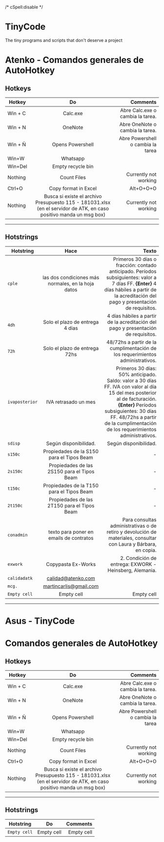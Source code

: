 /* cSpell:disable */
# TinyCode
The tiny programs and scripts that don't deserve a project

# Atenko - Comandos generales de AutoHotkey


## Hotkeys

| Hotkey            | Do            | Comments  |
| ----------------- |:-------------:| ---------:|
| Win + C           | Calc.exe      |   Abre Calc.exe o cambia la tarea. |
| Win + N           | OneNote       |   Abre OneNote o cambia la tarea.  |
| Win + Ñ           | Opens Powershell     |  Abre Powershell o cambia la tarea |
| Win+W             | Whatsapp      |           |
| Win+Del           | Empty recycle bin      |     |
| Nothing           | Count Files      | Currently not working |
| Ctrl+O            | Copy format in Excel      |   Alt+O+O+O |
| Nothing           | Busca si existe el archivo Presupuesto 115 - 181031.xlsx (en el servidor de ATK, en caso positivo manda un msg box)    | Currently not working   |

---
## Hotstrings

| Hotstring               | Hace                           | Texto              |
| ----------------------  |:------------------------------:| ---------------------:|
| `cple`                  |  las dos condiciones más normales, en la hoja datos     |  Primeros 30 días o fracción: contado anticipado. Períodos subsiguientes: valor a 7 días FF. **{Enter}** 4 días hábiles a partir de la acreditación del pago y presentación de requisitos.   |
| `4dh`                   | Solo el plazo de entrega 4 dias|  4 días hábiles a partir de la acreditación del pago y presentación de requisitos. |
| `72h`                   | Solo el plazo de entrega 72hs  |  48/72hs a partir de la cumplimentación de los requerimientos administrativos.		 |
| `ivaposterior`          | IVA retrasado un mes | Primeros 30 días: 50% anticipado. Saldo: valor a 30 días FF. IVA con valor al día 15 del mes posterior al de facturación. **{Enter}** Períodos subsiguientes: 30 días FF. 48/72hs a partir de la cumplimentación de los requerimientos administrativos.		 |
| `sdisp`                 | Según disponibilidad.          |    Según disponibilidad. |
| `s150c`            | Propiedades de la S150 para el Tipos Beam    |  - |
| `2s150c`            | Propiedades de las 2S150 para el Tipos Beam    |  - |
| `t150c`            | Propiedades de la T150 para el Tipos Beam    |  - |
| `2t150c`            | Propiedades de las 2T150 para el Tipos Beam    |  - |
| `conadmin`              | texto para poner en emails de contratos      |    Para consultas administrativas o de retiro y devolución de materiales, consultar con Laura y Bárbara, en copia. |
| `exwork`                | Copypasta Ex-Works             |  2. Condición de entrega: EXWORK - Heinsberg, Alemania. |
| `calidadatk`            | calidad@atenko.com             |             |
| `mcg.`                  | martincarlis@gmail.com         | 
| `Empty cell`            | Empty cell                     |  Empty cell |
---
# Asus - TinyCode

# Comandos generales de AutoHotkey

## Hotkeys

| Hotkey            | Do            | Comments  |
| ----------------- |:-------------:| ---------:|
| Win + C           | Calc.exe      |   Abre Calc.exe o cambia la tarea. |
| Win + N           | OneNote       |   Abre OneNote o cambia la tarea.  |
| Win + Ñ           | Opens Powershell     |  Abre Powershell o cambia la tarea |
| Win+W             | Whatsapp      |           |
| Win+Del           | Empty recycle bin      |     |
| Nothing           | Count Files      | Currently not working |
| Ctrl+O            | Copy format in Excel      |   Alt+O+O+O |
| Nothing           | Busca si existe el archivo Presupuesto 115 - 181031.xlsx (en el servidor de ATK, en caso positivo manda un msg box)    | Currently not working   |

---
## Hotstrings

| Hotstring               | Do                             | Comments              |
| ----------------------  |:------------------------------:| ---------------------:|
| `Empty cell`            | Empty cell                     |  Empty cell |
